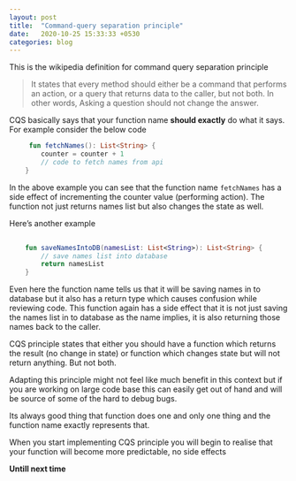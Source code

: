 ```yaml
---
layout: post
title:  "Command-query separation principle"
date:   2020-10-25 15:33:33 +0530
categories: blog
---
```


This is the wikipedia definition for command query separation principle

> It states that every method should either be a command that performs an action, or a query that returns data to the caller, but not both. In other words, Asking a question should not change the answer.

CQS basically says that your function name **should exactly** do what it says. For example consider the below code

``` kotlin
	 fun fetchNames(): List<String> {
		counter = counter + 1
		// code to fetch names from api
	}   

```

In the above example you can see that the function name `fetchNames` has a side effect of incrementing the counter value (performing action). The function not just returns names list but also changes the state as well. 

Here’s another example

```kotlin
	
	fun saveNamesIntoDB(namesList: List<String>): List<String> {
		// save names list into database
		return namesList
	}

```

Even here the function name tells us that it will be saving names in to database but it also has a return type which causes confusion while reviewing code. This function again has a side effect that it is not just saving the names list in to database as the name implies, it is also returning those names back to the caller.

CQS principle states that either you should have a function which returns the result (no change in state) or function which changes state but will not return anything. But not both.

Adapting this principle might not feel like much benefit in this context but if you are working on large code base this can easily get out of hand and will be source of some of the hard to debug bugs. 

Its always good thing that function does one and only one thing and the function name exactly represents that. 

When you start implementing CQS principle you will begin to realise that your function will become more predictable, no side effects


**Untill next time**
